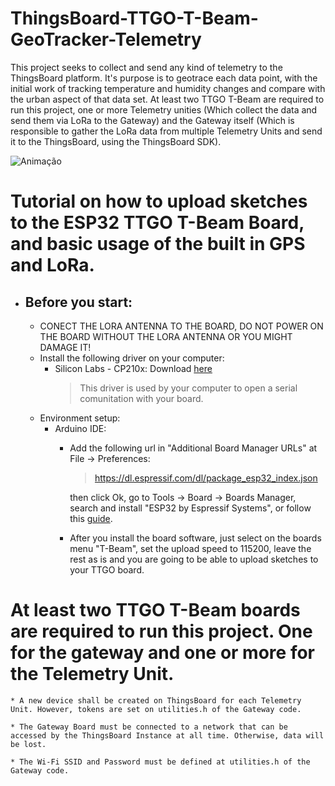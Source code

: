 # ThingsBoard-TTGO-T-Beam-GeoTracker-Telemetry
This project seeks to collect and send any kind of telemetry to the ThingsBoard platform. It's purpose is to geotrace each data point, with the initial work of tracking temperature and humidity changes and compare with the urban aspect of that data set. At least two TTGO T-Beam are required to run this project, one or more Telemetry unities (Which collect the data and send them via LoRa to the Gateway) and the Gateway itself (Which is responsible to gather the LoRa data from multiple Telemetry Units and send it to the ThingsBoard, using the ThingsBoard SDK).

![Animação](https://user-images.githubusercontent.com/22375957/144682160-767af315-0fe9-481e-8302-346752556ded.gif)

# Tutorial on how to upload sketches to the ESP32 TTGO T-Beam Board, and basic usage of the built in GPS and LoRa.

* ## Before you start:
	* CONECT THE LORA ANTENNA TO THE BOARD, DO NOT POWER ON THE BOARD WITHOUT THE LORA ANTENNA OR YOU MIGHT DAMAGE IT!
	* Install the following driver on your computer:
		* Silicon Labs - CP210x: Download [here](https://www.silabs.com/products/development-tools/software/usb-to-uart-bridge-vcp-drivers) 
			> This driver is used by your computer to open a serial comunitation with your board.
	* Environment setup:
		* Arduino IDE:
			* Add the following url in "Additional Board Manager URLs" at File -> Preferences:
				> https://dl.espressif.com/dl/package_esp32_index.json
			
				then click Ok, go to Tools -> Board -> Boards Manager, search and install "ESP32 by Espressif Systems", or follow this [guide](https://randomnerdtutorials.com/installing-the-esp32-board-in-arduino-ide-windows-instructions/).
			* After you install the board software, just select on the boards menu "T-Beam", set the upload speed to 115200, leave the rest as is and you are going to be able to upload sketches to your TTGO board.

# At least two TTGO T-Beam boards are required to run this project. One for the gateway and one or more for the Telemetry Unit.

	* A new device shall be created on ThingsBoard for each Telemetry Unit. However, tokens are set on utilities.h of the Gateway code.

	* The Gateway Board must be connected to a network that can be accessed by the ThingsBoard Instance at all time. Otherwise, data will be lost.

	* The Wi-Fi SSID and Password must be defined at utilities.h of the Gateway code.

